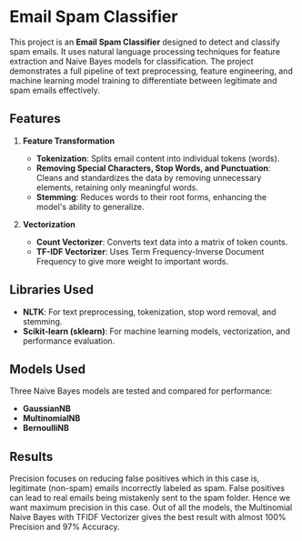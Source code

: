 # Email Spam Classifier

This project is an **Email Spam Classifier** designed to detect and classify spam emails. It uses natural language processing techniques for feature extraction and Naive Bayes models for classification. The project demonstrates a full pipeline of text preprocessing, feature engineering, and machine learning model training to differentiate between legitimate and spam emails effectively.

## Features

1. **Feature Transformation**
   - **Tokenization**: Splits email content into individual tokens (words).
   - **Removing Special Characters, Stop Words, and Punctuation**: Cleans and standardizes the data by removing unnecessary elements, retaining only meaningful words.
   - **Stemming**: Reduces words to their root forms, enhancing the model's ability to generalize.

2. **Vectorization**
   - **Count Vectorizer**: Converts text data into a matrix of token counts.
   - **TF-IDF Vectorizer**: Uses Term Frequency-Inverse Document Frequency to give more weight to important words.

## Libraries Used

- **NLTK**: For text preprocessing, tokenization, stop word removal, and stemming.
- **Scikit-learn (sklearn)**: For machine learning models, vectorization, and performance evaluation.

## Models Used

Three Naive Bayes models are tested and compared for performance:
- **GaussianNB**
- **MultinomialNB**
- **BernoulliNB**

## Results
Precision focuses on reducing false positives which in this case is, legitimate (non-spam) emails incorrectly labeled as spam. False positives can lead to real emails being mistakenly sent to the spam folder. Hence we want maximum precision in this case. 
Out of all the models, the Multinomial Naive Bayes with TFIDF Vectorizer gives the best result with almost 100% Precision and 97% Accuracy.

